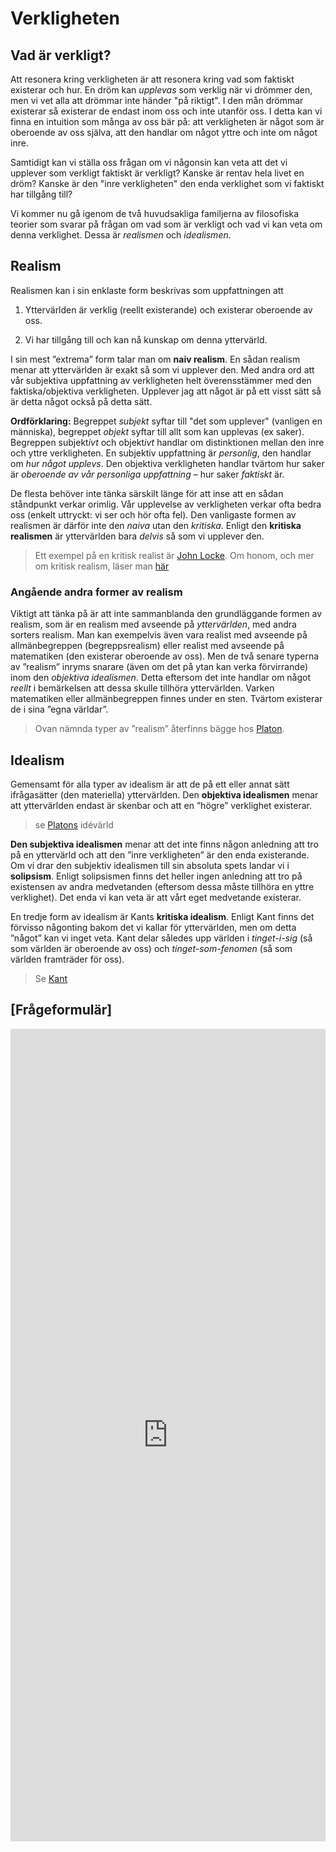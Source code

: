 # Verkligheten

## Vad är verkligt? 
Att resonera kring verkligheten är att resonera kring vad som faktiskt existerar och hur. En dröm kan _upplevas_ som verklig när vi drömmer den, men vi vet alla att drömmar inte händer "på riktigt". I den mån drömmar existerar så existerar de endast inom oss och inte utanför oss. I detta kan vi finna en intuition som många av oss bär på: att verkligheten är något som är oberoende av oss själva, att den handlar om något yttre och inte om något inre. 

Samtidigt kan vi ställa oss frågan om vi någonsin kan veta att det vi upplever som verkligt faktiskt är verkligt? Kanske är rentav hela livet en dröm? Kanske är den "inre verkligheten" den enda verklighet som vi faktiskt har tillgång till? 

Vi kommer nu gå igenom de två huvudsakliga familjerna av filosofiska teorier som svarar på frågan om vad som är verkligt och vad vi kan veta om denna verklighet. Dessa är _realismen_ och _idealismen_.

## Realism

Realismen kan i sin enklaste form beskrivas som uppfattningen att 

1. Yttervärlden är verklig (reellt existerande) och existerar oberoende av oss.

2. Vi har tillgång till och kan nå kunskap om denna yttervärld. 

I sin mest ”extrema” form talar man om **naiv realism**. En sådan realism menar att yttervärlden är exakt så som vi upplever den. Med andra ord att vår subjektiva uppfattning av verkligheten helt överensstämmer med den faktiska/objektiva verkligheten. Upplever jag att något är på ett visst sätt så är detta något också på detta sätt. 

**Ordförklaring:** Begreppet _subjekt_ syftar till "det som upplever" (vanligen en människa), begreppet _objekt_ syftar till allt som kan upplevas (ex saker). Begreppen subjekt*ivt* och objekt*ivt* handlar om distinktionen mellan den inre och yttre verkligheten. En subjektiv uppfattning är *personlig*, den handlar om _hur något upplevs_. Den objektiva verkligheten handlar tvärtom hur saker är _oberoende av vår personliga uppfattning_ – hur saker _faktiskt_ är. 

De flesta behöver inte tänka särskilt länge för att inse att en sådan ståndpunkt verkar orimlig. Vår upplevelse av verkligheten verkar ofta bedra oss (enkelt uttryckt: vi ser och hör ofta fel). 
Den vanligaste formen av realismen är därför inte den *naiva* utan den *kritiska*. Enligt den **kritiska realismen** är yttervärlden bara *delvis* så som vi upplever den. 

<!--Få in något om att det inte bara är så att den delvis är så som vi upplever den utan att de också handlar om att vi upplever den på olika sätt: se exempelvis Simons text -->

> Ett exempel på en kritisk realist är [John Locke](3_5_filosoferna.md#Locke). Om honom, och mer om kritisk realism, läser man [här](3_5_filosoferna.md#Locke) 

<!--i läroboken på sidorna 114-115.  -->

### Angående andra former av realism

Viktigt att tänka på är att inte sammanblanda den grundläggande formen av realism, som är en realism med avseende på *yttervärlden*, med andra sorters realism. Man kan exempelvis även vara realist med avseende på allmänbegreppen (begreppsrealism) eller realist med avseende på matematiken (den existerar oberoende av oss). Men de två senare typerna av ”realism” inryms snarare (även om det på ytan kan verka förvirrande) inom den *objektiva idealismen*. Detta eftersom det inte handlar om något *reellt* i bemärkelsen att dessa skulle tillhöra yttervärlden. Varken matematiken eller allmänbegreppen finnes under en sten.  Tvärtom existerar de i sina ”egna världar”. 

> Ovan nämnda typer av ”realism” återfinns bägge hos [Platon](3_5_filosoferna.md#Platon).

<!-- Se sidorna 30-32. För att göra kopplingen mellan Platons objektiva idealism och realism med avseende på matematiken och allmänbegreppen, se även sidorna 14-16.  -->

## Idealism
Gemensamt för alla typer av idealism är att de på ett eller annat sätt ifrågasätter (den materiella) yttervärlden. Den **objektiva idealismen** menar att yttervärlden endast är skenbar och att en ”högre” verklighet existerar.

> se [Platons](3_5_filosoferna.md#Platon) idévärld

<!--, sidorna 30-32 i läroboken  -->

**Den subjektiva idealismen** menar att det inte finns någon anledning att tro på en yttervärld och att den ”inre verkligheten” är den enda existerande. Om vi drar den subjektiv idealismen till sin absoluta spets landar vi i **solipsism**. Enligt solipsismen finns det heller ingen anledning att tro på existensen av andra medvetanden (eftersom dessa måste tillhöra en yttre verklighet). Det enda vi kan veta är att vårt eget medvetande existerar.

<!--Tog bort Berkeley nu, kommer inte hinna ta upp honom ändå > se [Berkeley](3_5_filosoferna.md#Berkeley) -->

<!-- se Berkeley, sidorna 116-117 i läroboken -->

 

<!--Skilja mellan metafysisk och epistemologisk solipsism här? -->

En tredje form av idealism är Kants **kritiska idealism**. Enligt Kant finns det förvisso någonting bakom det vi kallar för yttervärlden, men om detta ”något” kan vi inget veta. Kant delar således upp världen i *tinget-i-sig* (så som världen är oberoende av oss) och *tinget-som-fenomen* (så som världen framträder för oss).

<!--Göra en skillnad gentemot solipsismen här? Koppla till universalismen i Kant? -->

> Se [Kant](3_5_filosoferna.md#Kant)

<!-- på sidorna 120-122 i läroboken -->




## [Frågeformulär]

<iframe src="https://docs.google.com/forms/d/18A8m12GKHpGQkVk2_tIAf0PI330VPilL-v1KpvHfhlA/viewform?embedded=true" width="100%" height="1300" frameborder="0" marginheight="0" marginwidth="0">Läser in...</iframe>